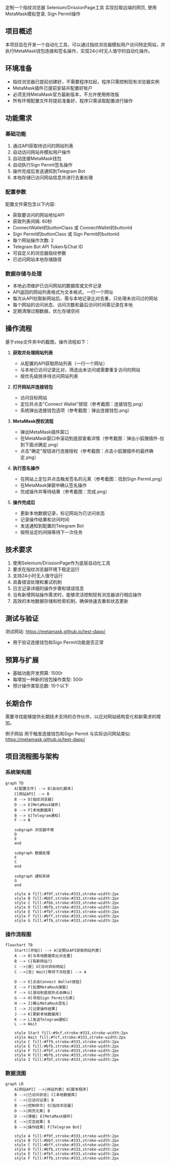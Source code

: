 定制一个指纹浏览器 Selenium/DrissionPage工具 实现拉取远端的网页, 使用MetaMask模拟登录, Sign Permit操作

## 项目概述
本项目旨在开发一个自动化工具，可以通过指纹浏览器模拟用户访问特定网站，并执行MetaMask钱包连接和签名操作，实现24小时无人值守的自动化操作。

## 环境准备
- 指纹浏览器已提前创建好，不需要程序拉起，程序只需控制现有浏览器实例
- MetaMask插件已提前安装并配置好账户
- 必须支持MetaMask官方最新版本，不允许使用修改版
- 所有环境配置文件将提前准备好，程序只需读取配置进行操作

## 功能需求

### 基础功能
1. 通过API获取待访问的网站列表
2. 自动访问网站并模拟用户操作
3. 自动连接MetaMask钱包
4. 自动执行Sign Permit签名操作
5. 操作完成后发送通知到Telegram Bot
6. 本地存储已访问网站信息并进行去重处理

### 配置参数
配置文件需包含以下内容:
- 获取要访问的网站地址API
- 获取列表间隔: 60秒
- ConnectWallet的buttonClass 或 ConnectWallet的buttonId
- Sign Permit的buttonClass 或 Sign Permit的buttonId
- 每个网站操作次数: 2
- Telegram Bot API Token与Chat ID
- 可自定义的浏览器指纹参数
- 已访问网站本地存储路径

### 数据存储与处理
- 本地必须维护已访问网站的数据库或文件记录
- API返回的网站列表格式为文本格式，一行一个网址
- 每次从API拉取新网站后，需与本地记录比对去重，只处理未访问过的网站
- 每个网站的访问状态、访问次数和最后访问时间需记录在本地
- 定期清理过期数据，优化存储空间

## 操作流程
基于step文件夹中的截图，操作流程如下：

1. **获取并处理网站列表**
   - 从配置的API获取网站列表（一行一个网址）
   - 与本地已访问记录比对，筛选出未访问或需要重复访问的网站
   - 按优先级排序待访问网站列表

2. **打开网站并连接钱包**
   - 访问目标网站
   - 定位并点击"Connect Wallet"按钮（参考截图：连接钱包.png）
   - 系统弹出连接钱包选项（参考截图：弹出连接钱包.png）

3. **MetaMask授权流程**
   - 弹出MetaMask插件窗口
   - 在MetaMask窗口中滚动到底部查看详情（参考截图：弹出小狐狸插件-拉到下面点确定.png）
   - 点击"确定"按钮进行连接授权（参考截图：点击小狐狸插件的最终确定.png）

4. **执行签名操作**
   - 在网站上定位并点击触发签名的元素（参考截图：找到Sign Permit.png）
   - 在MetaMask弹窗中确认签名操作
   - 完成操作并等待结果（参考截图：完成.png）

5. **操作完成后**
   - 更新本地数据记录，标记网站为已访问状态
   - 记录操作结果和访问时间
   - 发送通知到配置的Telegram Bot
   - 按照设定的间隔等待下一次任务

## 技术要求
1. 使用Selenium/DrissionPage作为底层自动化工具
2. 要求在指纹浏览器环境下稳定运行
3. 支持24小时无人值守运行
4. 具备错误处理和重试机制
5. 日志记录详细的操作步骤和错误信息
6. 当有新增网站操作需求时，能够灵活控制现有浏览器进行相应操作
7. 高效的本地数据存储和检索机制，确保快速去重和状态更新

## 测试与验证
测试网站: https://metamask.github.io/test-dapp/
- 用于验证连接钱包和Sign Permit功能是否正常

## 预算与扩展
- 基础功能开发预算: 1500r
- 每增加一种新的钱包操作类型: 500r
- 预计操作类型总数: 10个以下

## 长期合作
需要寻找能够提供长期技术支持的合作伙伴，以应对网站结构变化和新需求的增加。

例子网站 用于触发连接钱包和Sign Permit 与实际访问网站类似: 
https://metamask.github.io/test-dapp/

## 项目流程图与架构

### 系统架构图

```mermaid
graph TD
    A[配置文件] --> B[自动化脚本]
    C[网站API] --> B
    B --> D[指纹浏览器]
    D --> E[MetaMask插件]
    B --> F[本地数据库]
    B --> G[Telegram通知]
    F --> B
    
    subgraph 浏览器环境
    D
    E
    end
    
    subgraph 数据处理
    F
    C
    end
    
    subgraph 通知系统
    G
    end
    
    style A fill:#f9f,stroke:#333,stroke-width:2px
    style B fill:#bbf,stroke:#333,stroke-width:2px
    style C fill:#fbb,stroke:#333,stroke-width:2px
    style D fill:#bfb,stroke:#333,stroke-width:2px
    style E fill:#fbf,stroke:#333,stroke-width:2px
    style F fill:#bff,stroke:#333,stroke-width:2px
    style G fill:#ffb,stroke:#333,stroke-width:2px
```

### 操作流程图

```mermaid
flowchart TB
    Start([开始]) --> A[定期从API获取网站列表]
    A --> B[与本地数据库比对去重]
    B --> C{有新网站?}
    C -->|是| D[访问目标网站]
    C -->|否| Wait[等待下次检查] --> A
    
    D --> E[点击Connect Wallet按钮]
    E --> F[处理MetaMask弹窗]
    F --> G[滚动到底部并点击确认]
    G --> H[寻找Sign Permit元素]
    H --> I[确认MetaMask签名]
    I --> J[记录操作结果]
    J --> K[更新本地数据库]
    K --> L[发送Telegram通知]
    L --> Wait
    
    style Start fill:#9cf,stroke:#333,stroke-width:2px
    style Wait fill:#fcf,stroke:#333,stroke-width:2px
    style C fill:#ff9,stroke:#333,stroke-width:2px
    style E fill:#bfb,stroke:#333,stroke-width:2px
    style F fill:#fbf,stroke:#333,stroke-width:2px
    style H fill:#bfb,stroke:#333,stroke-width:2px
    style I fill:#fbf,stroke:#333,stroke-width:2px
```

### 数据流图

```mermaid
graph LR
    A[网站API] -->|网站列表| B[脚本程序]
    B -->|已访问状态| C[本地数据库]
    C -->|已访问记录| B
    B -->|控制命令| D[指纹浏览器]
    D -->|网页元素| B
    D -->|弹窗| E[MetaMask插件]
    E -->|交互结果| B
    B -->|操作结果| F[Telegram Bot]
    
    style A fill:#f9f,stroke:#333,stroke-width:2px
    style B fill:#bbf,stroke:#333,stroke-width:2px
    style C fill:#bff,stroke:#333,stroke-width:2px
    style D fill:#bfb,stroke:#333,stroke-width:2px
    style E fill:#fbf,stroke:#333,stroke-width:2px
    style F fill:#ffb,stroke:#333,stroke-width:2px
```


